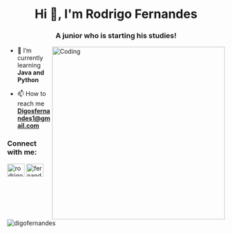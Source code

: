 <h1 align="center">Hi 👋, I'm Rodrigo Fernandes</h1>
<h3 align="center">A junior who is starting his studies!</h3>
<img align="right" alt="Coding" width="400" src="https://c.tenor.com/2uyENRmiUt0AAAAC/coding.gif">

- 🌱 I’m currently learning **Java and Python**

- 📫 How to reach me **Digosfernandes1@gmail.com**

<h3 align="left">Connect with me:</h3>
<p align="left">
<a href="https://linkedin.com/in/rodrigo-souza-742175149" target="blank"><img align="center" src="https://raw.githubusercontent.com/rahuldkjain/github-profile-readme-generator/master/src/images/icons/Social/linked-in-alt.svg" alt="rodrigo-souza-742175149" height="30" width="40" /></a>
<a href="https://instagram.com/fernandessdigo" target="blank"><img align="center" src="https://raw.githubusercontent.com/rahuldkjain/github-profile-readme-generator/master/src/images/icons/Social/instagram.svg" alt="fernandessdigo" height="30" width="40" /></a>
</p>

<p><img align="left" src="https://github-readme-stats.vercel.app/api/top-langs?username=digofernandes&show_icons=true&locale=en&layout=compact" alt="digofernandes" /></p>
